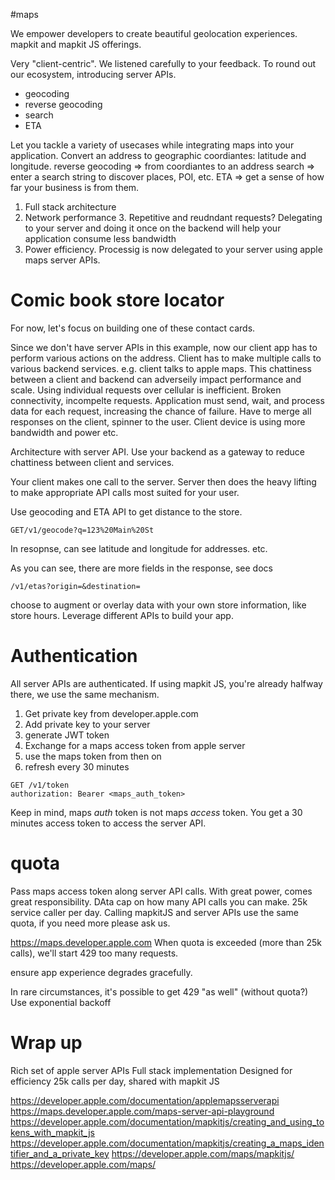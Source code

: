 #maps

We empower developers to create beautiful geolocation experiences.  mapkit and mapkit JS offerings.

Very "client-centric".  We listened carefully to your feedback.  To round out our ecosystem, introducing server APIs.

* geocoding
* reverse geocoding
* search
* ETA

Let you tackle a variety of usecases while integrating maps into your application.  Convert an address to geographic coordiantes: latitude and longitude.
reverse geocoding => from coordiantes to an address
search => enter a search string to discover places, POI, etc.
ETA => get a sense of how far your business is from them.

1.  Full stack architecture
2. Network performance
	3. Repetitive and reudndant requests?  Delegating to your server and doing it once on the backend will help your application consume less bandwidth
4. Power efficiency.  Processig is now delegated to your server using apple maps server APIs.

# Comic book store locator
For now, let's focus on building one of these contact cards. 

Since we don't have server APIs in this example, now our client app has to perform various actions on the address.  Client has to make multiple calls to various backend services.  e.g. client talks to apple maps.  This chattiness between a client and backend can adverseily impact performance and scale.  Using individual requests over cellular is inefficient.  Broken connectivity, incompelte requests.  Application must send, wait, and process data for each request, increasing the chance of failure.  Have to merge all responses on the client, spinner to the user.  Client device is using more bandwidth and power etc.

Architecture with server API.  Use your backend as a gateway to reduce chattiness between client and services. 

Your client makes one call to the server.  Server then does the heavy lifting to make appropriate API calls most suited for your user.

Use geocoding and ETA API to get distance to the store.

`GET/v1/geocode?q=123%20Main%20St`

In resopnse, can see latitude and longitude for addresses.  etc.

As you can see, there are more fields in the response, see docs

`/v1/etas?origin=&destination=`

choose to augment or overlay data with your own store information, like store hours.  Leverage different APIs to build your app.

# Authentication
All server APIs are authenticated.  If using mapkit JS, you're already halfway there, we use the same mechanism.

1.  Get private key from developer.apple.com
2. Add private key to your server
3. generate JWT token
4. Exchange for a maps access token from apple server
5. use the maps token from then on
6. refresh every 30 minutes

```
GET /v1/token
authorization: Bearer <maps_auth_token>
```

Keep in mind, maps *auth* token is not maps *access* token.  You get a 30 minutes access token to access the server API.

# quota
Pass maps access token along server API calls.
With great power, comes great responsibility.  DAta cap on how many API calls you can make.  25k service caller per day.
Calling mapkitJS and server APIs use the same quota, if you need more please ask us.

https://maps.developer.apple.com
When quota is exceeded (more than 25k calls), we'll start 429 too many requests.

ensure app experience degrades gracefully.

In rare circumstances, it's possible to get 429 "as well" (without quota?)  Use exponential backoff

# Wrap up
Rich set of apple server APIs
Full stack implementation
Designed for efficiency
25k calls per day, shared with mapkit JS



https://developer.apple.com/documentation/applemapsserverapi
https://maps.developer.apple.com/maps-server-api-playground
https://developer.apple.com/documentation/mapkitjs/creating_and_using_tokens_with_mapkit_js
https://developer.apple.com/documentation/mapkitjs/creating_a_maps_identifier_and_a_private_key
https://developer.apple.com/maps/mapkitjs/
https://developer.apple.com/maps/
